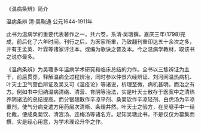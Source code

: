 《温病条辨》简介

温病条辨 清·吴鞠通 公元1644-1911年

此书为温病学的重要代表著作之一，共六卷，系清·吴瑭撰，嘉庆三年(1798)完成，前后化了六年时间。刊行之后，为医家所重，乃致翻刊重印达五十余次之多，并有王孟英、叶霖等诸家评注本，或编为歌诀之普及本。今之温病学教材，取该书之说亦最多。

《温病条辨》为吴瑭多年温病学术研究和临床总结的力作。全书以三焦辨证为主干，前后贯穿，释解温病全过程辨治，同时参以仲景六经辨证、刘河间温热病机、叶天士卫气营血辨证及吴又可《温疫论》等诸说，析理至微，病机甚明，而治之有方。例如书中归纳温病清络、清营、育阴等治法，实是叶天士散存于医案中之清热养阴诸法的总结提高。而分银翘散作辛凉平剂、桑菊钦作辛凉轻剂、白虎汤为辛凉重剂，使气分病变遣方用药层次清晰、条理井然。叶天士之验方，在吴瑭手中一经化裁，便成桑菊饮、清宫汤、连梅汤等诸名方。足知吴瑭此书，不是仅仅为纂集而撰，实是经心用意，为学术理论升华之作。


